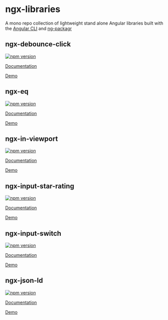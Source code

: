 # ngx-libraries

A mono repo collection of lightweight stand alone Angular libraries built with 
the [Angular CLI](https://github.com/angular/angular-cli) and [ng-packagr](https://github.com/coryrylan/ngx-libraries)

## ngx-debounce-click
[![npm version](https://badge.fury.io/js/ngx-debounce-click.svg)](https://badge.fury.io/js/ngx-debounce-click)

[Documentation](https://github.com/coryrylan/ngx-libraries/tree/master/src/lib/ngx-debounce-click)

[Demo](https://stackblitz.com/edit/angular-nbhugm)


## ngx-eq
[![npm version](https://badge.fury.io/js/ngx-eq.svg)](https://badge.fury.io/js/ngx-eq)

[Documentation](https://github.com/coryrylan/ngx-libraries/tree/master/src/lib/ngx-eq)

[Demo](https://stackblitz.com/edit/angular-fgjuh8)


## ngx-in-viewport
[![npm version](https://badge.fury.io/js/ngx-in-viewport.svg)](https://badge.fury.io/js/ngx-in-viewport)

[Documentation](https://github.com/coryrylan/ngx-libraries/tree/master/src/lib/ngx-in-viewport)

[Demo](https://stackblitz.com/edit/angular-ecokut)


## ngx-input-star-rating
[![npm version](https://badge.fury.io/js/ngx-input-star-rating.svg)](https://badge.fury.io/js/ngx-input-star-rating)

[Documentation](https://github.com/coryrylan/ngx-libraries/tree/master/src/lib/ngx-input-star-rating)

[Demo](https://stackblitz.com/edit/angular-5t4gbz)


## ngx-input-switch
[![npm version](https://badge.fury.io/js/ngx-input-switch.svg)](https://badge.fury.io/js/ngx-input-switch)

[Documentation](https://github.com/coryrylan/ngx-libraries/tree/master/src/lib/ngx-input-switch)

[Demo](https://stackblitz.com/edit/angular-vow9um)


## ngx-json-ld
[![npm version](https://badge.fury.io/js/ngx-json-ld.svg)](https://badge.fury.io/js/ngx-json-ld)

[Documentation](https://github.com/coryrylan/ngx-libraries/tree/master/src/lib/ngx-json-ld)

[Demo](https://stackblitz.com/edit/angular-oyrw84)
